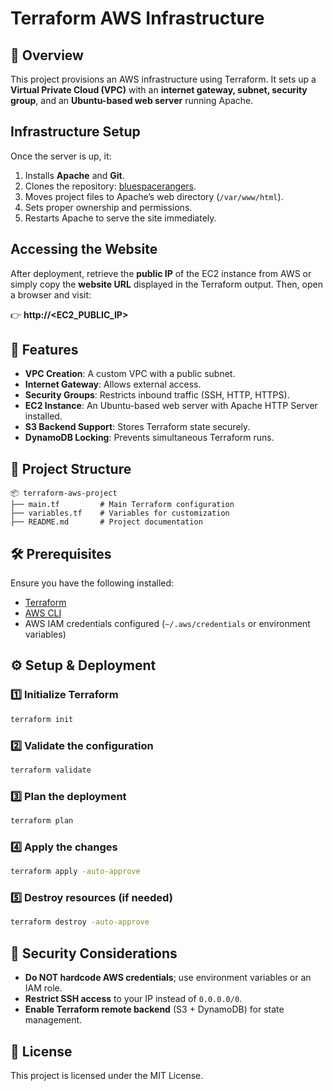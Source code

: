 # Terraform AWS Infrastructure

## 🚀 Overview

This project provisions an AWS infrastructure using Terraform. It sets up a **Virtual Private Cloud (VPC)** with an **internet gateway, subnet, security group**, and an **Ubuntu-based web server** running Apache.

## Infrastructure Setup

Once the server is up, it:

1. Installs **Apache** and **Git**.
2. Clones the repository: [bluespacerangers](https://github.com/ricardoronchetti/bluespacerangers).
3. Moves project files to Apache’s web directory (`/var/www/html`).
4. Sets proper ownership and permissions.
5. Restarts Apache to serve the site immediately.

## Accessing the Website

After deployment, retrieve the **public IP** of the EC2 instance from AWS or simply copy the **website URL** displayed in the Terraform output. Then, open a browser and visit:

👉 **http://<EC2_PUBLIC_IP>**

## 📌 Features

- **VPC Creation**: A custom VPC with a public subnet.
- **Internet Gateway**: Allows external access.
- **Security Groups**: Restricts inbound traffic (SSH, HTTP, HTTPS).
- **EC2 Instance**: An Ubuntu-based web server with Apache HTTP Server installed.
- **S3 Backend Support**: Stores Terraform state securely.
- **DynamoDB Locking**: Prevents simultaneous Terraform runs.

## 📁 Project Structure

```
📦 terraform-aws-project
├── main.tf         # Main Terraform configuration
├── variables.tf    # Variables for customization
├── README.md       # Project documentation
```

## 🛠 Prerequisites

Ensure you have the following installed:

- [Terraform](https://developer.hashicorp.com/terraform/downloads)
- [AWS CLI](https://aws.amazon.com/cli/)
- AWS IAM credentials configured (`~/.aws/credentials` or environment variables)

## ⚙️ Setup & Deployment

### 1️⃣ **Initialize Terraform**

```sh
terraform init
```

### 2️⃣ **Validate the configuration**

```sh
terraform validate
```

### 3️⃣ **Plan the deployment**

```sh
terraform plan
```

### 4️⃣ **Apply the changes**

```sh
terraform apply -auto-approve
```

### 5️⃣ **Destroy resources (if needed)**

```sh
terraform destroy -auto-approve
```

## 🔐 Security Considerations

- **Do NOT hardcode AWS credentials**; use environment variables or an IAM role.
- **Restrict SSH access** to your IP instead of `0.0.0.0/0`.
- **Enable Terraform remote backend** (S3 + DynamoDB) for state management.

## 📜 License

This project is licensed under the MIT License.

